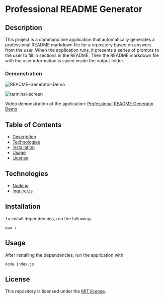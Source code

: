 # Professional README Generator

## Description

This project is a command line application that automatically generates a professional README markdown file for a repository based on answers from the user. When the application runs, it presents a series of prompts to the user to fill in sections in the README. Then the README markdown file with the user information is saved inside the output folder.

### Demonstration

![README-Generator-Demo](https://ibb.co/9yJxWWv)

![terminal-screen](https://i.ibb.co/0s5fYQN/Screen-Shot-2022-01-17-at-1-27-32-PM.png)

Video demonstration of the application: [Professional README Generator Demo](https://youtu.be/Z-7ZTp6Snm8)


## Table of Contents

* [Description](#description)
* [Technologies](#technologies)
* [Installation](#installation)
* [Usage](#usage)
* [License](#license)

## Technologies

* [Node.js](https://nodejs.org/)
* [Inquirer.js](https://www.npmjs.com/package/inquirer)

## Installation

To install dependencies, run the following:

`
npm i
`

## Usage

After installing the dependencies, run the application with 

`
node index.js
`

## License

This repository is licensed under the [MIT license](./LICENSE).
